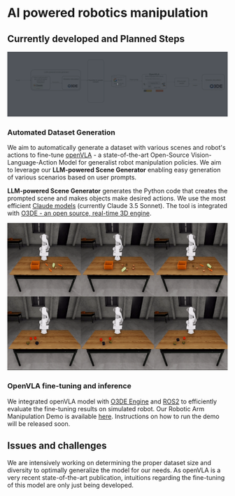 # AI powered robotics manipulation

## Currently developed and Planned Steps

![pipeline](imgs/openvla_diagram.gif)

### **Automated Dataset Generation**

We aim to automatically generate a dataset with various scenes and robot's actions to fine-tune [openVLA](https://openvla.github.io/) - a state-of-the-art Open-Source Vision-Language-Action Model for generalist robot manipulation policies. We aim to leverage our **LLM-powered Scene Generator** enabling easy generation of various scenarios based on user prompts.

**LLM-powered Scene Generator** generates the Python code that creates the prompted scene and makes objects make desired actions. We use the most efficient [Claude models](https://www.anthropic.com/claude) (currently Claude 3.5 Sonnet). The tool is integrated with [O3DE - an open source, real-time 3D engine](https://o3de.org/industries/robotics-and-simulations/).

![manipulation_examples](imgs/manipulation_demo.gif)

### OpenVLA fine-tuning and inference

We integrated openVLA model with [O3DE Engine](https://o3de.org/industries/robotics-and-simulations/) and [ROS2](https://github.com/ros2) to efficiently evaluate the fine-tuning results on simulated robot. Our Robotic Arm Manipulation Demo is available [here](https://github.com/RobotecAI/rai-manipulation-demo). Instructions on how to run the demo will be released soon.

## Issues and challenges

We are intensively working on determining the proper dataset size and diversity to optimally generalize the model for our needs. As openVLA is a very recent state-of-the-art publication, intuitions regarding the fine-tuning of this model are only just being developed.
